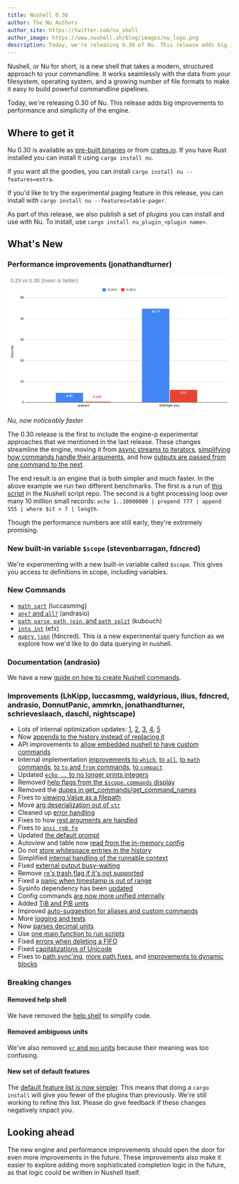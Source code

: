 ```yaml
---
title: Nushell 0.30
author: The Nu Authors
author_site: https://twitter.com/nu_shell
author_image: https://www.nushell.sh/blog/images/nu_logo.png
description: Today, we're releasing 0.30 of Nu. This release adds big improvements to performance and simplicity of the engine.
---
```


Nushell, or Nu for short, is a new shell that takes a modern, structured approach to your commandline. It works seamlessly with the data from your filesystem, operating system, and a growing number of file formats to make it easy to build powerful commandline pipelines.

Today, we're releasing 0.30 of Nu. This release adds big improvements to performance and simplicity of the engine.

<!-- more -->

## Where to get it

Nu 0.30 is available as [pre-built binaries](https://github.com/nushell/nushell/releases/tag/0.30.0) or from [crates.io](https://crates.io/crates/nu). If you have Rust installed you can install it using `cargo install nu`.

If you want all the goodies, you can install `cargo install nu --features=extra`.

If you'd like to try the experimental paging feature in this release, you can install with `cargo install nu --features=table-pager`.

As part of this release, we also publish a set of plugins you can install and use with Nu. To install, use `cargo install nu_plugin_<plugin name>`.

## What's New

### Performance improvements (jonathandturner)

![image of the 0.30 release being 8-20 times faster than 0.29](/assets/images/0_30_0_speed.png)

_Nu, now noticeably faster_

The 0.30 release is the first to include the engine-p experimental approaches that we mentioned in the last release. These changes streamline the engine, moving it from [async streams to iterators](https://github.com/nushell/nushell/pull/3270), [simplifying how commands handle their arguments](https://github.com/nushell/nushell/pull/3281), and how [outputs are passed from one command to the next](https://github.com/nushell/nushell/pull/3304).

The end result is an engine that is both simpler and much faster. In the above example we run two different benchmarks. The first is a run of [this script](https://github.com/nushell/nu_scripts/blob/main/coloring/gradient.nu) in the Nushell script repo. The second is a tight processing loop over many 10 million small records: `echo 1..10000000 | prepend 777 | append 555 | where $it > 7 | length`.

Though the performance numbers are still early, they're extremely promising.

### New built-in variable `$scope` (stevenbarragan, fdncred)

We're experimenting with a new built-in variable called `$scope`. This gives you access to definitions in scope, including variables.

### New Commands

- [`math sqrt`](https://github.com/nushell/nushell/pull/3239) (luccasmmg)
- [`any?` and `all?`](https://github.com/nushell/nushell/pull/3253) (andrasio)
- [`path parse`, `path join`, and `path split`](https://github.com/nushell/nushell/pull/3256) (kubouch)
- [`into int`](https://github.com/nushell/nushell/pull/3279) (efx)
- [`query json`](https://github.com/nushell/nushell/pull/3327) (fdncred). This is a new experimental query function as we explore how we'd like to do data querying in nushell.

### Documentation (andrasio)

We have a new [guide on how to create Nushell commands](https://github.com/nushell/nushell/pull/3326).

### Improvements (LhKipp, luccasmmg, waldyrious, ilius, fdncred, andrasio, DonnutPanic, ammrkn, jonathandturner, schrieveslaach, daschl, nightscape)

- Lots of internal optimization updates: [1](https://github.com/nushell/nushell/pull/3289), [2](https://github.com/nushell/nushell/pull/3292), [3](https://github.com/nushell/nushell/pull/3300), [4](https://github.com/nushell/nushell/pull/3301), [5](https://github.com/nushell/nushell/pull/3306)
- Now [appends to the history instead of replacing it](https://github.com/nushell/nushell/pull/3314)
- API improvements to [allow embedded nushell to have custom commands](https://github.com/nushell/nushell/pull/3309)
- Internal implementation [improvements to `which`](https://github.com/nushell/nushell/pull/3310), [to `all`](https://github.com/nushell/nushell/pull/3312), [to `math` commands](https://github.com/nushell/nushell/pull/3315), [to `to` and `from` commands](https://github.com/nushell/nushell/pull/3320), [to `compact`](https://github.com/nushell/nushell/pull/3325)
- Updated [`echo ..` to no longer prints integers](https://github.com/nushell/nushell/pull/3322)
- Removed [help flags from the `$scope.commands` display](https://github.com/nushell/nushell/pull/3311)
- Removed the [dupes in get_commands/get_command_names](https://github.com/nushell/nushell/pull/3308)
- Fixes to [viewing Value as a filepath](https://github.com/nushell/nushell/pull/3305)
- Move [arg deserialization out of `str`](https://github.com/nushell/nushell/pull/3294)
- Cleaned up [error handling](https://github.com/nushell/nushell/pull/3297)
- Fixes to how [rest arguments are handled](https://github.com/nushell/nushell/pull/3303)
- Fixes to [`ansi rgb fg`](https://github.com/nushell/nushell/pull/3293)
- Updated [the default prompt](https://github.com/nushell/nushell/pull/3291)
- Autoview and table now [read from the in-memory config](https://github.com/nushell/nushell/pull/3287)
- Do not [store whitespace entries in the history](https://github.com/nushell/nushell/pull/3286)
- Simplified [internal handling of the runnable context](https://github.com/nushell/nushell/pull/3283)
- Fixed [external output busy-waiting](https://github.com/nushell/nushell/pull/3280)
- Remove [`rm`'s trash flag if it's not supported](https://github.com/nushell/nushell/pull/3278)
- Fixed a [panic when timestamp is out of range](https://github.com/nushell/nushell/pull/3271)
- Sysinfo dependency has been [updated](https://github.com/nushell/nushell/pull/3267)
- Config commands [are now more unified internally](https://github.com/nushell/nushell/pull/3265)
- Added [TiB and PiB units](https://github.com/nushell/nushell/pull/3257)
- Improved [auto-suggestion for aliases and custom commands](https://github.com/nushell/nushell/pull/3249)
- More [logging and tests](https://github.com/nushell/nushell/pull/3247)
- Now [parses decimal units](https://github.com/nushell/nushell/pull/3243)
- Use [one main function to run scripts](https://github.com/nushell/nushell/pull/3242)
- Fixed [errors when deleting a FIFO](https://github.com/nushell/nushell/pull/3235)
- Fixed [capitalizations of Unicode](https://github.com/nushell/nushell/pull/3234)
- Fixes to [path sync'ing](https://github.com/nushell/nushell/pull/3335), [more path fixes](https://github.com/nushell/nushell/pull/3336), and [improvements to dynamic blocks](https://github.com/nushell/nushell/pull/3339)

### Breaking changes

#### Removed help shell

We have removed the [help shell](https://github.com/nushell/nushell/pull/3258) to simplify code.

#### Removed ambiguous units

We've also removed [`yr` and `mon` units](https://github.com/nushell/nushell/pull/3262) because their meaning was too confusing.

#### New set of default features

The [default feature list is now simpler](https://github.com/nushell/nushell/pull/3288). This means that doing a `cargo install` will give you fewer of the plugins than previously. We're still working to refine this list. Please do give feedback if these changes negatively impact you.

## Looking ahead

The new engine and performance improvements should open the door for even more improvements in the future. These improvements also make it easier to explore adding more sophisticated completion logic in the future, as that logic could be written in Nushell itself.
